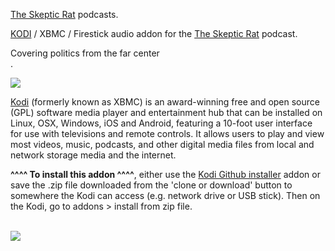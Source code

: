 <a href="https://audioboom.com/channel/the-skepticrat">The Skeptic Rat</a> podcasts.<br>

<a href="kodi.tv">KODI<a> / XBMC / Firestick audio addon for the <a href="https://audioboom.com/channel/the-skepticrat">The Skeptic Rat</a> podcast.<br>

Covering politics from the far center<br>.

<img src="https://images.theabcdn.com/i/24795181.png"><br>

<a href="www.kodi.tv">Kodi</a> (formerly known as XBMC) is an award-winning free and open source (GPL) software media player and entertainment hub that can be installed on Linux, OSX, Windows, iOS and Android, featuring a 10-foot user interface for use with televisions and remote controls. It allows users to play and view most videos, music, podcasts, and other digital media files from local and network storage media and the internet.<br>

<b>^^^^ To install this addon ^^^^</b>, either use the <a href="https://www.tvaddons.co/github-browser-kodi/">Kodi Github installer</a> addon or save the .zip file downloaded from the 'clone or download' button to somewhere the Kodi can access (e.g. network drive or USB stick). Then on the Kodi, go to addons > install from zip file.<br>

<br><a href="http://www.kodi.tv"><img src="https://kodi.tv/sites/default/files/page/field_image/about--devices.jpg">
